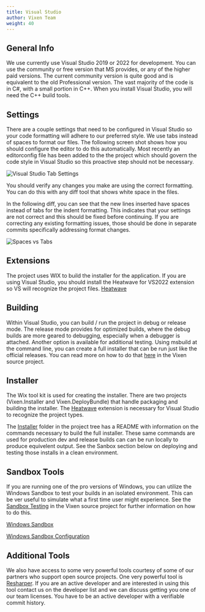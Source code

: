 ```yaml
---
title: Visual Studio
author: Vixen Team
weight: 40
---
```


## General Info

We use currently use Visual Studio 2019 or 2022 for development. You can use the community or free version that MS provides, or any of the higher paid versions. The current community version is quite good and is equivalent to the old Professional version. The vast majority of the code is in C#, with a small portion in C++. When you install Visual Studio, you will need the C++ build tools.

## Settings

There are a couple settings that need to be configured in Visual Studio so your code formatting will adhere to our preferred style. We use tabs instead of spaces to format our files. The following screen shot shows how you should configure the editor to do this automatically. Most recently an editorconfig file has been added to the the project which should govern the code style in Visual Studio so this proactive step should not be necessary.

![Visual Studio Tab Settings](/images/docs/contribution-guidelines/visualstudio-tab-settings.png)

You should verify any changes you make are using the correct formatting. You can do this with any diff tool that shows white space in the files.

In the following diff, you can see that the new lines inserted have spaces instead of tabs for the indent formatting. This indicates that your settings are not correct and this should be fixed before continuing. If you are correcting any existing formatting issues, those should be done in separate commits specifically addressing format changes.

![Spaces vs Tabs](/images/docs/contribution-guidelines/spaces-vs-tabs.png)

## Extensions

The project uses WIX to build the installer for the application. If you are using Visual Studio, you should install the Heatwave for VS2022 extension so VS will recognize the project files. [Heatwave][2]

## Building

Within Visual Studio, you can build / run the project in debug or release mode. The release mode provides for optimized builds, where the debug builds are more geared to debugging, especially when a debugger is attached. Another option is available for additional testing. Using msbuild at the command line, you can create a full installer that can be run just like the official releases. You can read more on how to do that [here][github-installer] in the Vixen source project.

## Installer

The Wix tool kit is used for creating the installer. There are two projects (Vixen.Installer and Vixen.DeployBundle) that handle packaging and building the installer. The [Heatwave][2] extension is necessary for Visual Studio to recognize the project types.

The [Installer][github-installer] folder in the project tree has a README with information on the commands necessary to build the full installer. These same commands are used for production dev and release builds can can be run locally to produce equivelent output. See the Sanbox section below on deploying and testing those installs in a clean environment. 

## Sandbox Tools

If you are running one of the pro versions of Windows, you can utilize the Windows Sandbox to test your builds in an isolated environment. This can be ver useful to simulate what a first time user might experience. See the [Sandbox Testing][github-sandbox] in the Vixen source project for further information on how to do this.

[Windows Sandbox][windows-sandbox]

[Windows Sandbox Configuration][windows-sandbox-config]

## Additional Tools

We also have access to some very powerful tools courtesy of some of our partners who support open source projects. One very powerful tool is [Resharper][1]. If you are an active developer and are interested in using this tool contact us on the developer list and we can discuss getting you one of our team licenses. You have to be an active developer with a verifiable commit history.

[1]: https://www.jetbrains.com/dotnet/
[2]: https://marketplace.visualstudio.com/items?itemName=FireGiant.FireGiantHeatWaveDev17
[github-installer]: https://github.com/VixenLights/Vixen/tree/master/Installer
[github-sandbox]: https://github.com/VixenLights/Vixen/tree/master/sandbox
[windows-sandbox]: https://learn.microsoft.com/en-us/windows/security/application-security/application-isolation/windows-sandbox/
[windows-sandbox-config]: https://learn.microsoft.com/en-us/windows/security/application-security/application-isolation/windows-sandbox/windows-sandbox-configure-using-wsb-file
